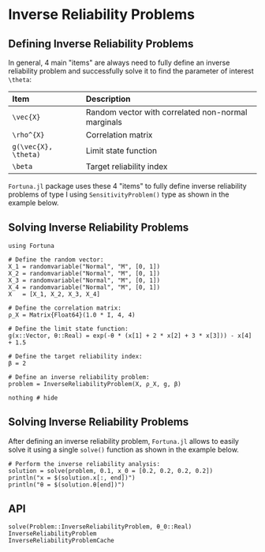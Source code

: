 # Inverse Reliability Problems

## Defining Inverse Reliability Problems

In general, 4 main "items" are always need to fully define an inverse reliability problem and successfully solve it to find the parameter of interest ``\theta``:

| Item | Description |
| :--- | :--- |
| ``\vec{X}`` | Random vector with correlated non-normal marginals |
| ``\rho^{X}`` | Correlation matrix |
| ``g(\vec{X}, \theta)`` | Limit state function |
| ``\beta`` | Target reliability index |

`Fortuna.jl` package uses these 4 "items" to fully define inverse reliability problems of type I using `SensitivityProblem()` type as shown in the example below.

## Solving Inverse Reliability Problems

```@setup inverse_reliability_problem
using Fortuna
```

```@example inverse_reliability_problem
# Define the random vector:
X_1 = randomvariable("Normal", "M", [0, 1])
X_2 = randomvariable("Normal", "M", [0, 1])
X_3 = randomvariable("Normal", "M", [0, 1])
X_4 = randomvariable("Normal", "M", [0, 1])
X   = [X_1, X_2, X_3, X_4]

# Define the correlation matrix:
ρ_X = Matrix{Float64}(1.0 * I, 4, 4)

# Define the limit state function:
g(x::Vector, θ::Real) = exp(-θ * (x[1] + 2 * x[2] + 3 * x[3])) - x[4] + 1.5

# Define the target reliability index:
β = 2

# Define an inverse reliability problem:
problem = InverseReliabilityProblem(X, ρ_X, g, β)

nothing # hide
```

## Solving Inverse Reliability Problems

After defining an inverse reliability problem, `Fortuna.jl` allows to easily solve it using a single `solve()` function as shown in the example below.

```@example inverse_reliability_problem
# Perform the inverse reliability analysis:
solution = solve(problem, 0.1, x_0 = [0.2, 0.2, 0.2, 0.2])
println("x = $(solution.x[:, end])")
println("θ = $(solution.θ[end])")
```

## API

```@docs
solve(Problem::InverseReliabilityProblem, θ_0::Real)
InverseReliabilityProblem
InverseReliabilityProblemCache
```